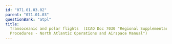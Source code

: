 ```yaml
---
id: "071.01.03.02"
parent: "071.01.03"
questionBank: "atpl"
title:
  Transoceanic and polar flights  (ICAO Doc 7030 "Regional Supplementary
  Procedures - North Atlantic Operations and Airspace Manual")
---
```

